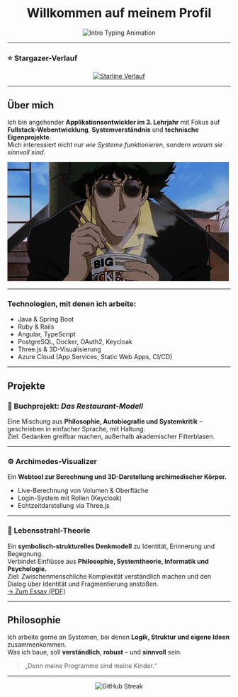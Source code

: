 <h1 align="center">Willkommen auf meinem Profil</h1>

<p align="center">
  <img src="https://readme-typing-svg.herokuapp.com?size=22&duration=3500&pause=800&center=true&vCenter=true&width=700&lines=Applikationsentwickler+%7C+Systemdenker+%7C+Philosoph;Software+ist+verdichtete+Entscheidung.;Struktur+%2B+Sinn+%3D+System." alt="Intro Typing Animation" />
</p>

---

### ⭐ Stargazer-Verlauf

<p align="center">
  <a href="https://github.com/qoomon/starline">
    <img src="https://starlines.qoo.monster/assets/stoicfist" alt="Starline Verlauf" />
  </a>
</p>

---

## Über mich

Ich bin angehender **Applikationsentwickler im 3. Lehrjahr** mit Fokus auf **Fullstack-Webentwicklung**, **Systemverständnis** und **technische Eigenprojekte**.  
Mich interessiert nicht nur *wie Systeme funktionieren*, sondern *warum sie sinnvoll sind*.

<img src="./bebop.gif" width="500" alt="Demo GIF">

---

### Technologien, mit denen ich arbeite:

- Java & Spring Boot  
- Ruby & Rails  
- Angular, TypeScript  
- PostgreSQL, Docker, OAuth2, Keycloak  
- Three.js & 3D-Visualisierung  
- Azure Cloud (App Services, Static Web Apps, CI/CD)

---

## Projekte

### 📘 Buchprojekt: *Das Restaurant-Modell*
Eine Mischung aus **Philosophie, Autobiografie und Systemkritik** – geschrieben in einfacher Sprache, mit Haltung.  
Ziel: Gedanken greifbar machen, außerhalb akademischer Filterblasen.

---

### ⚙️ Archimedes-Visualizer
Ein **Webtool zur Berechnung und 3D-Darstellung archimedischer Körper.**  
- Live-Berechnung von Volumen & Oberfläche  
- Login-System mit Rollen (Keycloak)  
- Echtzeitdarstellung via Three.js  

---

### 🧠 Lebensstrahl-Theorie
Ein **symbolisch-strukturelles Denkmodell** zu Identität, Erinnerung und Begegnung.  
Verbindet Einflüsse aus **Philosophie, Systemtheorie, Informatik und Psychologie.**  
Ziel: Zwischenmenschliche Komplexität verständlich machen und den Dialog über Identität und Fragmentierung anstoßen.  
[→ Zum Essay (PDF)](https://www.researchgate.net/publication/395129195_The_Life-Ray_Theory_Lebensstrahltheorie_A_Conceptual_Model_of_Memory_and_Interaction)

---

## Philosophie

Ich arbeite gerne an Systemen, bei denen **Logik, Struktur und eigene Ideen** zusammenkommen.  
Was ich baue, soll **verständlich**, **robust** – und **sinnvoll** sein.  

> „Denn meine Programme sind meine Kinder.“

---

<p align="center">
  <img src="https://streak-stats.demolab.com?user=stoicfist&theme=tokyonight" alt="GitHub Streak" />
</p>

